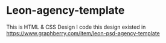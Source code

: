 # Leon-agency-template
This is HTML &amp; CSS Design
I code this design existed in https://www.graphberry.com/item/leon-psd-agency-template
